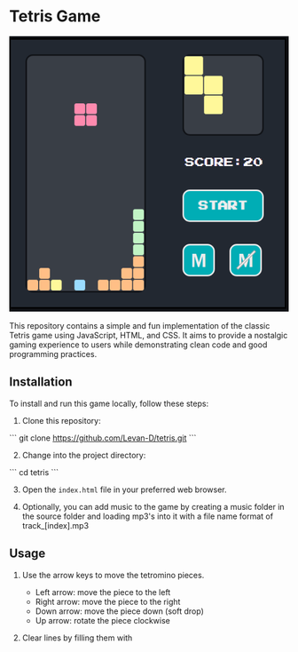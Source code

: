 # Tetris Game

![Tetris Game Screenshot](./screenshot.png)

This repository contains a simple and fun implementation of the classic Tetris game using JavaScript, HTML, and CSS. It aims to provide a nostalgic gaming experience to users while demonstrating clean code and good programming practices.

## Installation

To install and run this game locally, follow these steps:

1. Clone this repository:

\`\`\`
git clone https://github.com/Levan-D/tetris.git
\`\`\`

2. Change into the project directory:

\`\`\`
cd tetris
\`\`\`

3. Open the `index.html` file in your preferred web browser.

4. Optionally, you can add music to the game by creating a music folder in the source folder and loading mp3's into it with a file name format of track_[index].mp3 

## Usage

1. Use the arrow keys to move the tetromino pieces.
    - Left arrow: move the piece to the left
    - Right arrow: move the piece to the right
    - Down arrow: move the piece down (soft drop)
    - Up arrow: rotate the piece clockwise

3. Clear lines by filling them with
